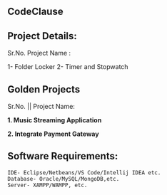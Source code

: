 ## CodeClause

## Project Details: 

Sr.No.     Project Name : 

   1-	      Folder Locker
   2-	      Timer and Stopwatch

## Golden Projects
Sr.No.   ||   Project Name: 


   **1.	        Music Streaming Application**


   **2.	        Integrate Payment Gateway**

## Software Requirements:
    IDE- Eclipse/Netbeans/VS Code/Intellij IDEA etc.
    Database- Oracle/MySQL/MongoDB,etc.
    Server- XAMPP/WAMPP, etc.


